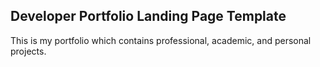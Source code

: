 ## Developer Portfolio Landing Page Template

This is my portfolio which contains professional, academic, and personal projects.
